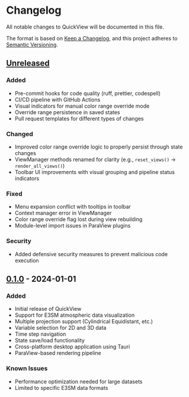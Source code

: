 # Changelog

All notable changes to QuickView will be documented in this file.

The format is based on [Keep a Changelog](https://keepachangelog.com/en/1.0.0/),
and this project adheres to
[Semantic Versioning](https://semver.org/spec/v2.0.0.html).

## [Unreleased]

### Added

- Pre-commit hooks for code quality (ruff, prettier, codespell)
- CI/CD pipeline with GitHub Actions
- Visual indicators for manual color range override mode
- Override range persistence in saved states
- Pull request templates for different types of changes

### Changed

- Improved color range override logic to properly persist through state changes
- ViewManager methods renamed for clarity (e.g., `reset_views()` →
  `render_all_views()`)
- Toolbar UI improvements with visual grouping and pipeline status indicators

### Fixed

- Menu expansion conflict with tooltips in toolbar
- Context manager error in ViewManager
- Color range override flag lost during view rebuilding
- Module-level import issues in ParaView plugins

### Security

- Added defensive security measures to prevent malicious code execution

## [0.1.0] - 2024-01-01

### Added

- Initial release of QuickView
- Support for E3SM atmospheric data visualization
- Multiple projection support (Cylindrical Equidistant, etc.)
- Variable selection for 2D and 3D data
- Time step navigation
- State save/load functionality
- Cross-platform desktop application using Tauri
- ParaView-based rendering pipeline

### Known Issues

- Performance optimization needed for large datasets
- Limited to specific E3SM data formats

[Unreleased]: https://github.com/E3SM-Project/QuickView/compare/v0.1.0...HEAD
[0.1.0]: https://github.com/E3SM-Project/QuickView/releases/tag/v0.1.0
